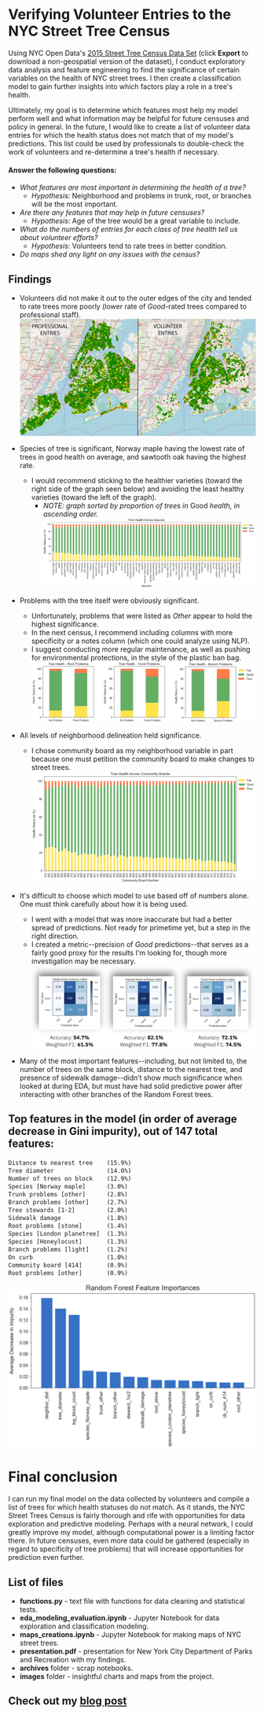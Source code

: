 # Verifying Volunteer Entries to the NYC Street Tree Census

Using NYC Open Data's [2015 Street Tree Census Data Set](https://data.cityofnewyork.us/Environment/2015-Street-Tree-Census-Tree-Data/pi5s-9p35) (click **Export** to download a non-geospatial version of the dataset), I conduct exploratory data analysis and feature engineering to find the significance of certain variables on the health of NYC street trees. I then create a classification model to gain further insights into which factors play a role in a tree's health.

Ultimately, my goal is to determine which features most help my model perform well and what information may be helpful for future censuses and policy in general. In the future, I would like to create a list of volunteer data entries for which the health status does not match that of my model's predictions. This list could be used by professionals to double-check the work of volunteers and re-determine a tree's health if necessary.

#### Answer the following questions:
- *What features are most important in determining the health of a tree?*
    - *Hypothesis:* Neighborhood and problems in trunk, root, or branches will be the most important.
- *Are there any features that may help in future censuses?*
    - *Hypothesis*: Age of the tree would be a great variable to include.
- *What do the numbers of entries for each class of tree health tell us about volunteer efforts?*
    - *Hypothesis*: Volunteers tend to rate trees in better condition.
- *Do maps shed any light on any issues with the census?*

## Findings
- Volunteers did not make it out to the outer edges of the city and tended to rate trees more poorly (lower rate of *Good*-rated trees compared to professional staff).
![Professional vs. Volunteer Entries](images/maps/pro_vol_comparison.png)

- Species of tree is significant, Norway maple having the lowest rate of trees in good health on average, and sawtooth oak having the highest rate.
    - I would recommend sticking to the healthier varieties (toward the right side of the graph seen below) and avoiding the least healthy varieties (toward the left of the graph).
        - *NOTE: graph sorted by proportion of trees in* Good *health, in ascending order.*
![Tree Health Across Species](images/charts/health_species_barstack.png)

- Problems with the tree itself were obviously significant.
    - Unfortunately, problems that were listed as *Other* appear to hold the highest significance.
    - In the next census, I recommend including columns with more specificity or a notes column (which one could analyze using NLP).
    - I suggest conducting more regular maintenance, as well as pushing for environmental protections, in the style of the plastic ban bag.
![Tree Health with Root, Trunk, and Branch Problems](images/charts/health_problems_3barstack.png)

- All levels of neighborhood delineation held significance.
    - I chose community board as my neighborhood variable in part because one must petition the community board to make changes to street trees.
![Tree Health Across Community Boards](images/charts/health_cb_barstack.png)

- It's difficult to choose which model to use based off of numbers alone. One must think carefully about how it is being used.
    - I went with a model that was more inaccurate but had a better spread of predictions. Not ready for primetime yet, but a step in the right direction.
    - I created a metric--precision of *Good* predictions--that serves as a fairly good proxy for the results I'm looking for, though more investigation may be necessary.
![Random Forest Confusion Matrices Comparison](images/charts/forest_cm_comparison.png)

- Many of the most important features--including, but not limited to, the number of trees on the same block, distance to the nearest tree, and presence of sidewalk damage--didn’t show much significance when looked at during EDA, but must have had solid predictive power after interacting with other branches of the Random Forest trees.

## Top features in the model (in order of average decrease in Gini impurity), out of 147 total features:
    Distance to nearest tree    (15.9%)
    Tree diameter               (14.0%)
    Number of trees on block    (12.9%)
    Species [Norway maple]      (3.0%)
    Trunk problems [other]      (2.8%)
    Branch problems [other]     (2.7%)
    Tree stewards [1-2]         (2.0%)
    Sidewalk damage             (1.8%)
    Root problems [stone]       (1.4%)
    Species [London planetree]  (1.3%)
    Species [Honeylocust]       (1.3%)
    Branch problems [light]     (1.2%)
    On curb                     (1.0%)  
    Community board [414]       (0.9%)
    Root problems [other]       (0.9%)


![Top Features - Random Forest](images/charts/final_model_feature_importances.png)

# Final conclusion
I can run my final model on the data collected by volunteers and compile a list of trees for which health statuses do not match. As it stands, the NYC Street Trees Census is fairly thorough and rife with opportunities for data exploration and predictive modeling. Perhaps with a neural network, I could greatly improve my model, although computational power is a limiting factor there. In future censuses, even more data could be gathered (especially in regard to specificity of tree problems) that will increase opportunities for prediction even further.

## List of files
- **functions.py** - text file with functions for data cleaning and statistical tests.
- **eda_modeling_evaluation.ipynb** - Jupyter Notebook for data exploration and classification modeling.
- **maps_creations.ipynb** - Jupyter Notebook for making maps of NYC street trees.
- **presentation.pdf** - presentation for New York City Department of Parks and Recreation with my findings.
- **archives** folder - scrap notebooks.
- **images** folder - insightful charts and maps from the project.



## Check out my [blog post](https://medium.com/@joshua.szymanowski/new-york-forest-rangers-d11b19e386a8)
